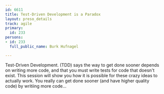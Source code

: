 ```yaml
---
id: 6611
title: Test-Driven Development is a Paradox
layout: preso_details
track: agile
primary:
  id: 233
persons:
- id: 233
  full_public_name: Burk Hufnagel

---
```

Test-Driven Development. (TDD) says the way to get done sooner depends on writing more code, and that you must write tests for code that doesn't exist. This session will show you how it is possible for these 
crazy ideas to actually work. You really can get done sooner (and have higher quality code) by writiing more code...